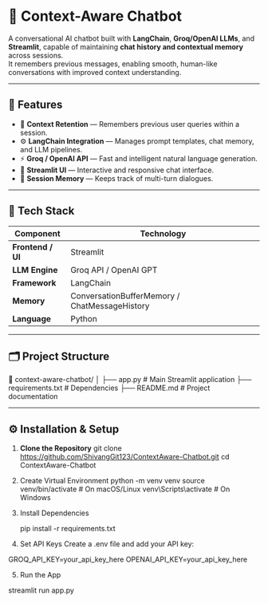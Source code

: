 # 🧠 Context-Aware Chatbot

A conversational AI chatbot built with **LangChain**, **Groq/OpenAI LLMs**, and **Streamlit**, capable of maintaining **chat history and contextual memory** across sessions.  
It remembers previous messages, enabling smooth, human-like conversations with improved context understanding.

---

## 🚀 Features

- 💬 **Context Retention** — Remembers previous user queries within a session.  
- ⚙️ **LangChain Integration** — Manages prompt templates, chat memory, and LLM pipelines.  
- ⚡ **Groq / OpenAI API** — Fast and intelligent natural language generation.  
- 🧩 **Streamlit UI** — Interactive and responsive chat interface.  
- 📁 **Session Memory** — Keeps track of multi-turn dialogues.  

---

## 🧰 Tech Stack

| Component | Technology |
|------------|-------------|
| **Frontend / UI** | Streamlit |
| **LLM Engine** | Groq API / OpenAI GPT |
| **Framework** | LangChain |
| **Memory** | ConversationBufferMemory / ChatMessageHistory |
| **Language** | Python |

---

## 🗂️ Project Structure

📁 context-aware-chatbot/
│
├── app.py # Main Streamlit application
├── requirements.txt # Dependencies
├── README.md # Project documentation

---

## ⚙️ Installation & Setup

1. **Clone the Repository**
   git clone https://github.com/ShivangGit123/ContextAware-Chatbot.git
   cd ContextAware-Chatbot

2. Create Virtual Environment
  python -m venv venv
  source venv/bin/activate   # On macOS/Linux
  venv\Scripts\activate      # On Windows

3. Install Dependencies

   pip install -r requirements.txt

 4. Set API Keys
  Create a .env file and add your API key:
  
  GROQ_API_KEY=your_api_key_here
  OPENAI_API_KEY=your_api_key_here   

  5. Run the App

  streamlit run app.py
 
   

